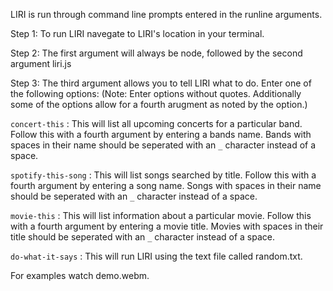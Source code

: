 LIRI is run through command line prompts entered in the runline arguments.

Step 1: To run LIRI navegate to LIRI's location in your terminal.

Step 2: The first argument will always be node, followed by the second argument liri.js

Step 3: The third argument allows you to tell LIRI what to do. Enter one of the following options: (Note: Enter options without quotes. Additionally some of the options allow for a fourth arugment as noted by the option.)

`concert-this` : This will list all upcoming concerts for a particular band. Follow this with a fourth argument by entering a bands name. Bands with spaces in their name should be seperated with an `_` character instead of a space.

`spotify-this-song` : This will list songs searched by title. Follow this with a fourth argument by entering a song name. Songs with spaces in their name should be seperated with an `_` character instead of a space.

`movie-this` : This will list information about a particular movie. Follow this with a fourth argument by entering a movie title. Movies with spaces in their title should be seperated with an `_` character instead of a space.

`do-what-it-says` : This will run LIRI using the text file called random.txt.

For examples watch demo.webm.